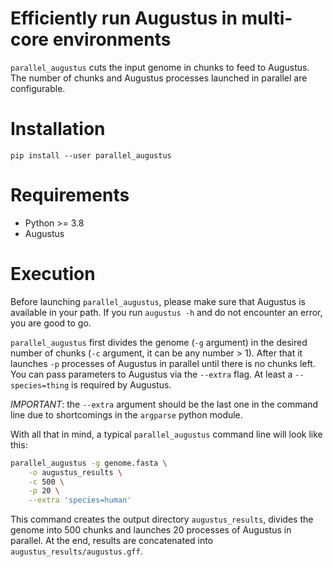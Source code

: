 # Efficiently run Augustus in multi-core environments
`parallel_augustus` cuts the input genome in chunks to feed to Augustus. The number of chunks and Augustus processes launched in parallel are configurable.

# Installation
```
pip install --user parallel_augustus
```

# Requirements
  - Python >= 3.8
  - Augustus

# Execution
Before launching `parallel_augustus`, please make sure that Augustus is available in your path. If you run `augustus -h` and do not encounter an error, you are good to go.

`parallel_augustus` first divides the genome (`-g` argument) in the desired number of chunks (`-c` argument, it can be any number > 1). After that it launches `-p` processes of Augustus in parallel until there is no chunks left. You can pass parameters to Augustus via the `--extra` flag. At least a `--species=thing` is required by Augustus. 

_IMPORTANT_: the `--extra` argument should be the last one in the command line due to shortcomings in the `argparse` python module.

With all that in mind, a typical `parallel_augustus` command line will look like this:
```bash
parallel_augustus -g genome.fasta \
    -o augustus_results \
    -c 500 \
    -p 20 \
    --extra 'species=human'
```
This command creates the output directory `augustus_results`, divides the genome into 500 chunks and launches 20 processes of Augustus in parallel. At the end, results are concatenated into `augustus_results/augustus.gff`.